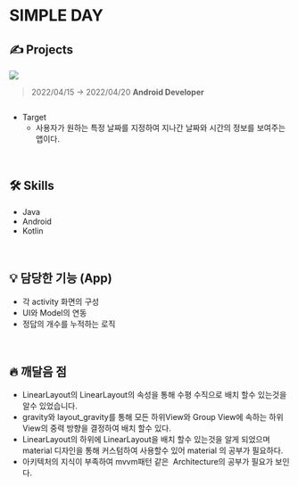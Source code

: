 # SIMPLE DAY 

## ✍️ Projects
  <img src=https://user-images.githubusercontent.com/45085480/170645155-b460abc5-a98c-4f82-a511-7b152ceb5d77.png>


> 2022/04/15 -> 2022/04/20
> **Android Developer**


<div style="display: flex;">
  <img src="" alt=""/>
  <img src="" alt=""/>
</div>

- Target
    - 사용자가 원하는 특정 날짜를 지정하여 지나간 날짜와 시간의 정보를 보여주는 앱이다.
<br/>

## 🛠 Skills

- Java
- Android
- Kotlin

<br/>


## 💡 담당한 기능 (App)

- 각 activity 화면의 구성
- UI와 Model의 연동      
- 정답의 개수를 누적하는 로직

<br/>

## 🔥 깨달음 점

- LinearLayout의 LinearLayout의 속성을 통해 수평 수직으로 배치 할수 있는것을 알수 있었습니다. 
- gravity와 layout_gravity를 통해  모든 하위View와 Group View에 속하는 하위 View의 중력 방향을 결정하여 배치 할수 있다.
- LinearLayout의 하위에 LinearLayout을 배치 할수 있는것을 알게 되었으며 material 디자인을 통해 커스텀하여 사용할수 있어 material 의 공부가 필요하다.
- 아키텍처의 지식이 부족하여 mvvm패턴 같은  Architecture의 공부가 필요가 보인다. 

<br/>
<br/>

 
  
  
</details>
